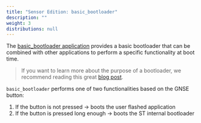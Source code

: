```yaml
---
title: "Sensor Edition: basic_bootloader"
description: ""
weight: 3
distributions: null
---
```


The [basic_bootloader application](https://github.com/TheThingsIndustries/generic-node-se/tree/develop/Software/app/basic_bootloader) provides a basic bootloader that can be combined with other applications to perform a specific functionality at boot time.

<!--more-->

> If you want to learn more about the purpose of a bootloader, we recommend reading this great [blog post](https://interrupt.memfault.com/blog/how-to-write-a-bootloader-from-scratch).

`basic_bootloader` performs one of two functionalities based on the GNSE button:

1. If the button is not pressed &#8594; boots the user flashed application
2. If the button is pressed long enough &#8594; boots the ST internal bootloader
